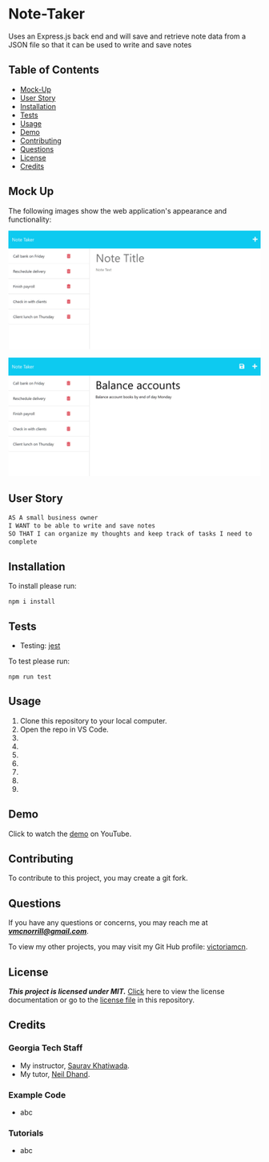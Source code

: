 # Note-Taker
Uses an Express.js back end and will save and retrieve note data from a JSON file so that it can be used to write and save notes

## Table of Contents
- [Mock-Up](#mock-up)
- [User Story](#user-story)
- [Installation](#installation)
- [Tests](#tests)
- [Usage](#usage)
- [Demo](#demo)
- [Contributing](#contributing)
- [Questions](#questions)
- [License](#license)
- [Credits](#credits)

## Mock Up
The following images show the web application's appearance and functionality:

![Existing notes are listed in the left-hand column with empty fields on the right-hand side for the new note’s title and text.](./Assets/11-express-homework-demo-01.png)

![Note titled “Balance accounts” reads, “Balance account books by end of day Monday,” with other notes listed on the left.](./Assets/11-express-homework-demo-02.png)

## User Story

```
AS A small business owner
I WANT to be able to write and save notes
SO THAT I can organize my thoughts and keep track of tasks I need to complete
```

## Installation
To install please run:
```
npm i install
```

## Tests

- Testing: [jest](https://www.npmjs.com/package/jest)

To test please run:
```
npm run test
```

## Usage

1. Clone this repository to your local computer.
2. Open the repo in VS Code.
3. 
4. 
5. 
6. 
7. 
8. 
9. 

## Demo

Click to watch the [demo](URL) on YouTube.

## Contributing

To contribute to this project, you may create a git fork.

## Questions

If you have any questions or concerns, you may reach me at ***vmcnorrill@gmail.com***.

To view my other projects, you may visit my Git Hub profile: [victoriamcn](https://github.com/victoriamcn).


## License

***This project is licensed under MIT.*** [Click](https://pitt.libguides.com/openlicensing/MIT#:~:text=Users%20of%20software%20using%20an,and%20the%20X%20Windows%20System.) here to view the license documentation or go to the [license file](https://github.com/victoriamcn/Note-Taker/blob/main/LICENSE) in this repository.

## Credits

### Georgia Tech Staff
- My instructor, [Saurav Khatiwada](https://github.com/khatiwadasaurav).
- My tutor, [Neil Dhand](https://github.com/neildhand).

### Example Code
- abc []()

### Tutorials
- abc []()
